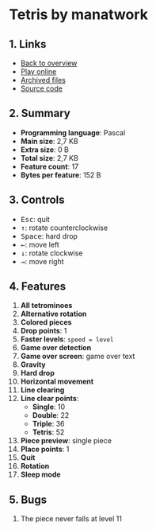 # Tetris by manatwork

## 1. Links

- [Back to overview](../README.md)
- [Play online](https://onlinegdb.com/ebhsz8Ya6)
- [Archived files](https://github.com/nineteendo/tetris4karchive/tree/main/tetris-2/archive)
- [Source code](https://codegolf.stackexchange.com/a/11548/120787)

## 2. Summary

- **Programming language**: Pascal
- **Main size**: 2,7 KB
- **Extra size**: 0 B
- **Total size**: 2,7 KB
- **Feature count**: 17
- **Bytes per feature**: 152 B

## 3. Controls

- <kbd>Esc</kbd>: quit
- <kbd>↑</kbd>: rotate counterclockwise
- <kbd>Space</kbd>: hard drop
- <kbd>←</kbd>: move left
- <kbd>↓</kbd>: rotate clockwise
- <kbd>→</kbd>: move right

## 4. Features

1. **All tetrominoes**
2. **Alternative rotation**
3. **Colored pieces**
4. **Drop points**: 1
5. **Faster levels**: `speed = level`
6. **Game over detection**
7. **Game over screen**: game over text
8. **Gravity**
9. **Hard drop**
10. **Horizontal movement**
11. **Line clearing**
12. **Line clear points**:
    - **Single**: 10
    - **Double**: 22
    - **Triple**: 36
    - **Tetris**: 52
13. **Piece preview**: single piece
14. **Place points**: 1
15. **Quit**
16. **Rotation**
17. **Sleep mode**

## 5. Bugs

1. The piece never falls at level 11